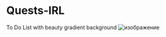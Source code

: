 # Quests-IRL
To Do List with beauty gradient background
![изображение](https://user-images.githubusercontent.com/55894795/180641261-b43986e7-98bf-4c98-b65c-7d1e0d4e94ce.png)
